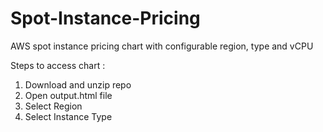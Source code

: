 # Spot-Instance-Pricing
AWS spot instance pricing chart with configurable region, type and vCPU

Steps to access chart :
1. Download and unzip repo
2. Open output.html file
3. Select Region
4. Select Instance Type
